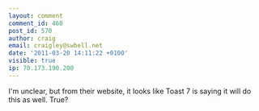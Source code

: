 ```yaml
---
layout: comment
comment_id: 460
post_id: 570
author: craig
email: craigley@swbell.net
date: '2011-03-20 14:11:22 +0100'
visible: true
ip: 70.173.190.200
---
```

I'm unclear, but from their website, it looks like Toast 7 is saying it will do this as well. True?
